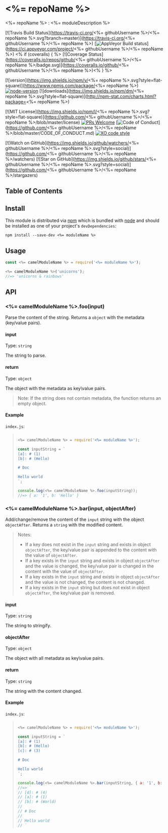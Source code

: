 # <%= repoName %>

<%= repoName %> : <%= moduleDescription %>

[![Travis Build Status](https://travis-ci.org/<%= githubUsername %>/<%= repoName %>.svg?branch=master)](https://travis-ci.org/<%= githubUsername %>/<%= repoName %>)
[![AppVeyor Build status](https://ci.appveyor.com/api/projects/status/4movr98t9uephfyg?svg=true)](https://ci.appveyor.com/project/<%= githubUsername %>/<%= repoName %>)
<% if (coveralls) { %> [![Coverage Status](https://coveralls.io/repos/github/<%= githubUsername %>/<%= repoName %>/badge.svg)](https://coveralls.io/github/<%= githubUsername %>/<%= repoName %>)<% } %>

[![version](https://img.shields.io/npm/v/<%= repoName %>.svg?style=flat-square)](https://www.npmjs.com/package/<%= repoName %>)
[![node-version](https://img.shields.io/badge/node-%3E%3D%208.0-orange.svg?style=flat-square)](https://nodejs.org)
[![downloads](https://img.shields.io/npm/dm/<%= repoName %>.svg?style=flat-square)](http://npm-stat.com/charts.html?package=<%= repoName %>)

[![MIT License](https://img.shields.io/npm/l/<%= repoName %>.svg?style=flat-square)](https://github.com/<%= githubUsername %>/<%= repoName %>/blob/master/license)
[![PRs Welcome](https://img.shields.io/badge/PRs-welcome-brightgreen.svg?style=flat-square)](http://makeapullrequest.com)
[![Code of Conduct](https://img.shields.io/badge/code%20of-conduct-ff69b4.svg?style=flat-square)](https://github.com/<%= githubUsername %>/<%= repoName %>/blob/master/CODE_OF_CONDUCT.md)
[![XO code style](https://img.shields.io/badge/code_style-XO-5ed9c7.svg)](https://github.com/xojs/xo)

[![Watch on GitHub](https://img.shields.io/github/watchers/<%= githubUsername %>/<%= repoName %>.svg?style=social)](https://github.com/<%= githubUsername %>/<%= repoName %>/watchers)
[![Star on GitHub](https://img.shields.io/github/stars/<%= githubUsername %>/<%= repoName %>.svg?style=social)](https://github.com/<%= githubUsername %>/<%= repoName %>/stargazers)

## Table of Contents

<!-- ⛔️ AUTO-GENERATED-CONTENT:START (TOC) -->

<!-- ⛔️ AUTO-GENERATED-CONTENT:END -->

## Install

This module is distributed via [npm](https://www.npmjs.com/) which is bundled with [node](https://nodejs.org) and should be installed as one of your project's `devDependencies`:

```console
npm install --save-dev <%= moduleName %>
```

## Usage

```js
const <%= camelModuleName %> = require('<%= moduleName %>');

<%= camelModuleName %>('unicorns');
//=> 'unicorns & rainbows'
```

## API

### <%= camelModuleName %>.foo(input)

Parse the content of the string. Returns a `object` with the metadata (key/value pairs).

#### input

Type: `string`

The string to parse.

#### return

Type: `object`

The object with the metadata as key\value pairs.

> Note: If the string does not contain metadata, the function returns an empty object.

#### Example

`index.js`:

> ```js
>
> <%= camelModuleName %> = require('<%= moduleName %>');
>
> const inputString = `
> [a]: # (1)
> [b]: # (Hello)
>
> # Doc
>
> Hello world
> `;
>
> console.log(<%= camelModuleName %>.foo(inputString));
> //=> { a: '1', b: 'Hello' }
> ```

### <%= camelModuleName %>.bar(input, objectAfter)

Add/change/remove the content of the `input` string with the object `objectAfter`. Returns a `string` with the modified content.

> Notes:
>
> - If a key does not exist in the `input` string and exists in object `objectAfter`, the key/value pair is appended to the content with the value of `objectAfter`.
> - If a key exists in the `input` string and exists in object `objectAfter` and the value is changed, the key/value pair is changed in the content with the value of `objectAfter`.
> - If a key exists in the `input` string and exists in object `objectAfter` and the value is not changed, the content is not changed.
> - If a key exists in the `input` string but does not exist in object `objectAfter`, the key/value pair is removed.

#### input

Type: `string`

The string to stringify.

#### objectAfter

Type: `object`

The object with all metadata as key\value pairs.

#### return

Type: `string`

The string with the content changed.

#### Example

`index.js`:

> ```js
>
> <%= camelModuleName %> = require('<%= moduleName %>');
>
> const inputString = `
> [a]: # (1)
> [b]: # (Hello)
> [c]: # (3)
>
> # Doc
>
> Hello world
> `;
>
> console.log(<%= camelModuleName %>.bar(inputString, { a: '1', b: 'World', d: '4' }));
> //=> `
> // [d]: # (4)
> // [a]: # (1)
> // [b]: # (World)
> //
> // # Doc
> //
> // Hello world
> // `
> ```
